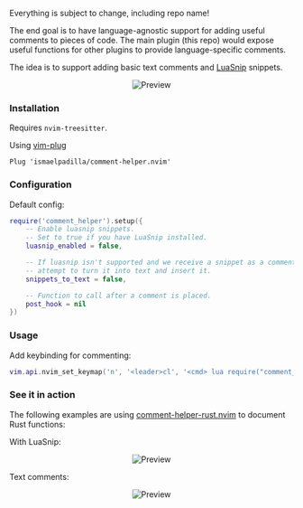 Everything is subject to change, including repo name!

The end goal is to have language-agnostic support for adding useful comments to pieces of code. The main plugin (this repo) would expose useful functions for other plugins to provide language-specific comments.

The idea is to support adding basic text comments and [LuaSnip](https://github.com/L3MON4D3/LuaSnip) snippets.

<p align="center">
  <img alt="Preview" src="https://i.imgur.com/7k7ofRb.gif">
</p>

### Installation

Requires `nvim-treesitter`.

Using [vim-plug](https://github.com/junegunn/vim-plug)

```viml
Plug 'ismaelpadilla/comment-helper.nvim'
```

### Configuration

Default config: 
```lua
require('comment_helper').setup({
    -- Enable luasnip snippets.
    -- Set to true if you have LuaSnip installed.
    luasnip_enabled = false,

    -- If luasnip isn't supported and we receive a snippet as a comment,
    -- attempt to turn it into text and insert it.
    snippets_to_text = false,

    -- Function to call after a comment is placed.
    post_hook = nil
})
```

### Usage

Add keybinding for commenting:

```lua
vim.api.nvim_set_keymap('n', '<leader>cl', '<cmd> lua require("comment_helper").CommentLine()', {})
```
### See it in action

The following examples are using [comment-helper-rust.nvim](https://github.com/ismaelpadilla/comment-helper-rust.nvim) to document Rust functions:

With LuaSnip:
<p align="center">
  <img alt="Preview" src="https://i.imgur.com/7k7ofRb.gif">
</p>

Text comments:
<p align="center">
  <img alt="Preview" src="https://i.imgur.com/Skz8fDc.gif">
</p>
